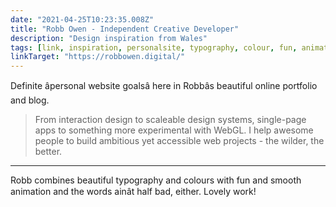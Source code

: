```yaml
---
date: "2021-04-25T10:23:35.008Z"
title: "Robb Owen - Independent Creative Developer"
description: "Design inspiration from Wales"
tags: [link, inspiration, personalsite, typography, colour, fun, animation, design]
linkTarget: "https://robbowen.digital/"
---
```

Definite âpersonal website goalsâ here in Robbâs beautiful online portfolio and blog.

> From interaction design to scaleable design systems, single-page apps to something more experimental with WebGL. I help awesome people to build ambitious yet accessible web projects - the wilder, the better.
---

Robb combines beautiful typography and colours with fun and smooth animation and the words ainât half bad, either. Lovely work! 